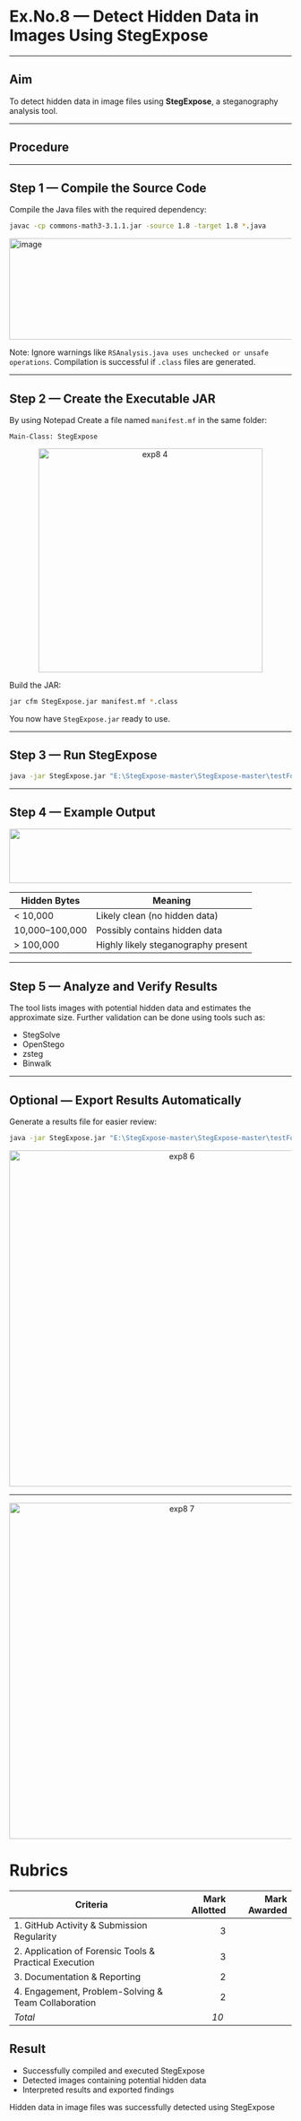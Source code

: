 #  Ex.No.8 — Detect Hidden Data in Images Using StegExpose

---

##  Aim

To detect hidden data in image files using **StegExpose**, a steganography analysis tool.

---
## Procedure
---

##  Step 1 — Compile the Source Code

Compile the Java files with the required dependency:

```bash
javac -cp commons-math3-3.1.1.jar -source 1.8 -target 1.8 *.java
```
<p allign=center>
<img width="1362" height="181" alt="image" src="https://github.com/user-attachments/assets/63664843-3853-4a80-9b22-31ea72b4a717" />
</p>

 Note: Ignore warnings like `RSAnalysis.java uses unchecked or unsafe operations`. Compilation is successful if `.class` files are generated.

---

##  Step 2 — Create the Executable JAR
By using Notepad
Create a file named `manifest.mf` in the same folder:

```
Main-Class: StegExpose
```
<p align=center>
<img width="400" alt="exp8 4" src="https://github.com/user-attachments/assets/dcebf216-9a39-4b63-a93f-58a2a15371d4" />
</p>

Build the JAR:

```bash
jar cfm StegExpose.jar manifest.mf *.class
```

 You now have `StegExpose.jar` ready to use.

---

##  Step 3 — Run StegExpose

```bash
java -jar StegExpose.jar "E:\StegExpose-master\StegExpose-master\testFolder"
```

---

##  Step 4 — Example Output
<p align=center>
<img width="1131" height="97" alt="image" src="https://github.com/user-attachments/assets/87be2baf-09e1-4f11-8583-aac729d911e0" />
</p>

| Hidden Bytes   | Meaning                             |
| -------------- | ----------------------------------- |
| < 10,000       | Likely clean (no hidden data)       |
| 10,000–100,000 | Possibly contains hidden data       |
| > 100,000      | Highly likely steganography present |

---

## Step 5 — Analyze and Verify Results

The tool lists images with potential hidden data and estimates the approximate size. Further validation can be done using tools such as:

* StegSolve
* OpenStego
* zsteg
* Binwalk

---

##  Optional — Export Results Automatically

Generate a results file for easier review:

```bash
java -jar StegExpose.jar "E:\StegExpose-master\StegExpose-master\testFolder" fast 0.3 results.csv

```
<p align=center>
<img width="600" alt="exp8 6" src="https://github.com/user-attachments/assets/ceed7805-db8f-4ba4-8cf6-2542eb29c8f0" />
</p>

---
<p align=center>
<img width="600" alt="exp8 7" src="https://github.com/user-attachments/assets/bef42a3d-3390-4709-a5f6-41339d2065e5" />
</p>

# Rubrics
  
  | Criteria | Mark Allotted | Mark Awarded |
  |---|---:|---:|
  | 1. GitHub Activity & Submission Regularity | 3 | |
  | 2. Application of Forensic Tools & Practical Execution | 3 | |
  | 3. Documentation & Reporting | 2 | |
  | 4. Engagement, Problem-Solving & Team Collaboration | 2 | |
  | *Total* | *10* | |




## Result

* Successfully compiled and executed StegExpose
* Detected images containing potential hidden data
* Interpreted results and exported findings

Hidden data in image files was successfully detected using StegExpose

